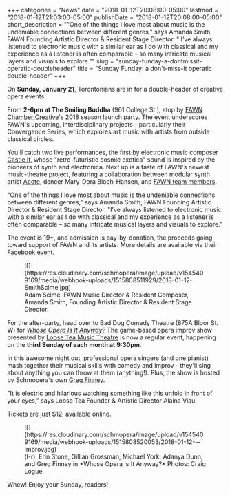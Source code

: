 +++
categories = "News"
date = "2018-01-12T20:08:00-05:00"
lastmod = "2018-01-12T21:03:00-05:00"
publishDate = "2018-01-12T20:08:00-05:00"
short_description = "&quot;One of the things I love most about music is the undeniable connections between different genres,&quot; says Amanda Smith, FAWN Founding Artistic Director &amp; Resident Stage Director. &quot; I’ve always listened to electronic music with a similar ear as I do with classical and my experience as a listener is often comparable – so many intricate musical layers and visuals to explore.&quot;"
slug = "sunday-funday-a-dontmissit-operatic-doubleheader"
title = "Sunday Funday: a don&#039;t-miss-it operatic double-header"
+++

On **Sunday, January 21**, Torontonians are in for a double-header of creative opera events.

From **2-6pm at The Smiling Buddha** (961 College St.), stop by [FAWN Chamber Creative](/scene/companies/fawn-chamber-creative/)'s 2018 season launch party. The event underscores FAWN's upcoming, interdisciplinary projects - particularly their Convergence Series, which explores art music with artists from outside classical circles.

You'll catch two live performances, the first by electronic music composer [Castle If](http://www.castleif.com/press.html), whose "retro-futuristic cosmic exotica" sound is inspired by the pioneers of synth and electronica. Next up is a taste of FAWN's newest music-theatre project, featuring a collaboration between modular synth artist [Acote](https://soundcloud.com/acotesound), dancer Mary-Dora Bloch-Hansen, and [FAWN team members](http://www.fawnchambercreative.com/fawnteam/).

"One of the things I love most about music is the undeniable connections between different genres," says Amanda Smith, FAWN Founding Artistic Director & Resident Stage Director. "I’ve always listened to electronic music with a similar ear as I do with classical and my experience as a listener is often comparable – so many intricate musical layers and visuals to explore."

The event is 19+, and admission is pay-by-donation, the proceeds going toward support of FAWN and its artists. More details are available via their [Facebook event](https://www.facebook.com/events/203711103539051/).

<figure data-type="image">
![](https://res.cloudinary.com/schmopera/image/upload/v1545409169/media/webhook-uploads/1515808511929/2018-01-12-SmithScime.jpg)
<figcaption>Adam Scime, FAWN Music Director & Resident Composer, Amanda Smith, Founding Artistic Director & Resident Stage Director.</figcaption>
</figure>

For the after-party, head over to Bad Dog Comedy Theatre (875A Bloor St. W) for [*Whose Opera Is It Anyway?*](https://www.facebook.com/events/380818205663330/) The game-based opera improv show presented by [Loose Tea Music Theatre](/scene/companies/loose-tea-music-theatre/) is now a regular event, happening on the **third Sunday of each month at 9:30pm**.

In this awesome night out, professional opera singers (and one pianist) mash together their musical skills with comedy and improv - they'll sing about anything you can throw at them (anything!). Plus, the show is hosted by Schmopera's own [Greg Finney](/authors/greg/).

"It is electric and hilarious watching something like this unfold in front of your eyes," says Loose Tea Founder & Artistic Director Alaina Viau.

Tickets are just $12, available [online](http://baddogtheatre.com/calendar/).

<figure data-type="image">
![](https://res.cloudinary.com/schmopera/image/upload/v1545409169/media/webhook-uploads/1515808520053/2018-01-12---Improv.jpg)
<figcaption>(l-r): Erin Stone, Gillian Grossman, Michael York, Adanya Dunn, and Greg Finney in *Whose Opera Is It Anyway?* Photos: Craig Logue.</figcaption>
</figure>

Whew! Enjoy your Sunday, readers!

